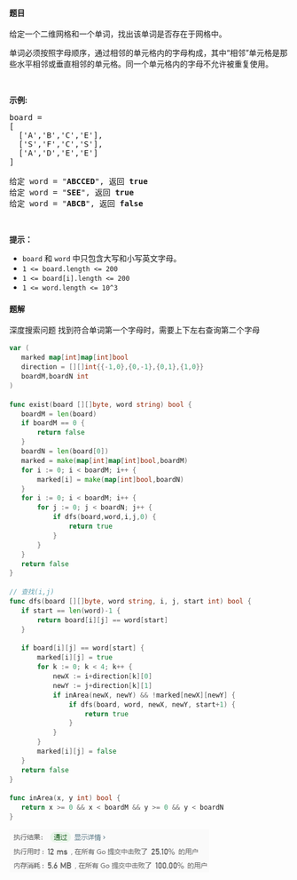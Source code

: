 #### 题目
<p>给定一个二维网格和一个单词，找出该单词是否存在于网格中。</p>

<p>单词必须按照字母顺序，通过相邻的单元格内的字母构成，其中&ldquo;相邻&rdquo;单元格是那些水平相邻或垂直相邻的单元格。同一个单元格内的字母不允许被重复使用。</p>

<p>&nbsp;</p>

<p><strong>示例:</strong></p>

<pre>board =
[
  [&#39;A&#39;,&#39;B&#39;,&#39;C&#39;,&#39;E&#39;],
  [&#39;S&#39;,&#39;F&#39;,&#39;C&#39;,&#39;S&#39;],
  [&#39;A&#39;,&#39;D&#39;,&#39;E&#39;,&#39;E&#39;]
]

给定 word = &quot;<strong>ABCCED</strong>&quot;, 返回 <strong>true</strong>
给定 word = &quot;<strong>SEE</strong>&quot;, 返回 <strong>true</strong>
给定 word = &quot;<strong>ABCB</strong>&quot;, 返回 <strong>false</strong></pre>

<p>&nbsp;</p>

<p><strong>提示：</strong></p>

<ul>
	<li><code>board</code> 和 <code>word</code> 中只包含大写和小写英文字母。</li>
	<li><code>1 &lt;= board.length &lt;= 200</code></li>
	<li><code>1 &lt;= board[i].length &lt;= 200</code></li>
	<li><code>1 &lt;= word.length &lt;= 10^3</code></li>
</ul>


 #### 题解
 深度搜索问题
 找到符合单词第一个字母时，需要上下左右查询第二个字母
 ```go
var (
	marked map[int]map[int]bool
	direction = [][]int{{-1,0},{0,-1},{0,1},{1,0}}
	boardM,boardN int
)

func exist(board [][]byte, word string) bool {
	boardM = len(board)
	if boardM == 0 {
		return false
	}
	boardN = len(board[0])
	marked = make(map[int]map[int]bool,boardM)
	for i := 0; i < boardM; i++ {
		marked[i] = make(map[int]bool,boardN)
	}
	for i := 0; i < boardM; i++ {
		for j := 0; j < boardN; j++ {
			if dfs(board,word,i,j,0) {
				return true
			}
		}
	}
	return false
}

// 查找(i,j)
func dfs(board [][]byte, word string, i, j, start int) bool {
	if start == len(word)-1 {
		return board[i][j] == word[start]
	}

	if board[i][j] == word[start] {
		marked[i][j] = true
		for k := 0; k < 4; k++ {
			newX := i+direction[k][0]
			newY := j+direction[k][1]
			if inArea(newX, newY) && !marked[newX][newY] {
				if dfs(board, word, newX, newY, start+1) {
					return true
				}
			}
		}
		marked[i][j] = false
	}
	return false
}

func inArea(x, y int) bool {
	return x >= 0 && x < boardM && y >= 0 && y < boardN
}

```
 ![](https://raw.githubusercontent.com/betterfor/cloudImage/master/images/2020-05-06/007901.png)